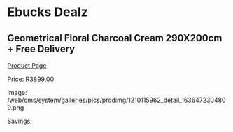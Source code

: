 
# Ebucks Dealz
## Geometrical Floral Charcoal Cream 290X200cm + Free Delivery
[Product Page](https://www.ebucks.com/web/shop/productSelected.do?prodId=1210115962&catId=1209942745)

Price: R3899.00

Image: /web/cms/system/galleries/pics/prodimg/1210115962_detail_1636472304809.png

Savings: 


	